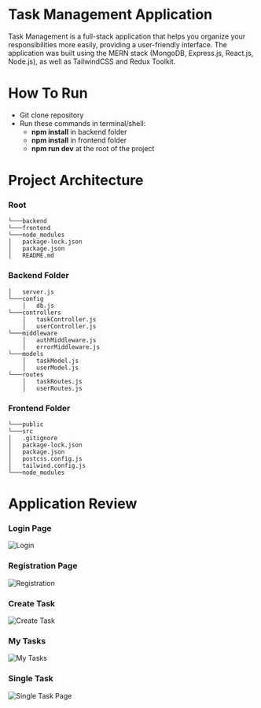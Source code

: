 # Task Management Application
Task Management is a full-stack application that helps you organize your responsibilities more easily, providing a user-friendly interface. The application was built using the MERN stack (MongoDB, Express.js, React.js, Node.js), as well as TailwindCSS and Redux Toolkit. 

# How To Run
- Git clone repository
- Run these commands in terminal/shell:
  -  <b>npm install</b> in backend folder
  -  <b>npm install</b> in frontend folder
  -  <b>npm run dev</b> at the root of the project 

# Project Architecture

### Root
```   
└───backend
└───frontend
└───node_modules
│   package-lock.json 
│   package.json 
│   README.md
```

### Backend Folder
```
│   server.js    
└───config
    │   db.js
└───controllers
    │   taskController.js
    │   userController.js
└───middleware
    │   authMiddleware.js
    │   errorMiddleware.js
└───models
    │   taskModel.js
    │   userModel.js
└───routes
    │   taskRoutes.js
    │   userRoutes.js
```

### Frontend Folder
```   
└───public
└───src
│   .gitignore 
│   package-lock.json 
│   package.json
│   postcss.config.js
│   tailwind.config.js
└───node_modules
```

# Application Review

### Login Page
![Login](https://user-images.githubusercontent.com/84568841/156769319-5efa36e4-3736-4de7-98f9-5e55be844884.png)

### Registration Page
![Registration](https://user-images.githubusercontent.com/84568841/156769445-a878e296-9c58-45f3-b3ca-75519aca25f4.png)

### Create Task
![Create Task](https://user-images.githubusercontent.com/84568841/156769560-c0b82db8-7914-4967-88f2-fd9ee3d86d5e.png)

### My Tasks
![My Tasks](https://user-images.githubusercontent.com/84568841/156769582-bfc378f7-9b7a-4798-b43e-e60ccfe25b6a.png)

### Single Task
![Single Task Page](https://user-images.githubusercontent.com/84568841/156769617-a8ca8d3a-81a3-4fda-ac84-ba8f84aa5f44.png)




